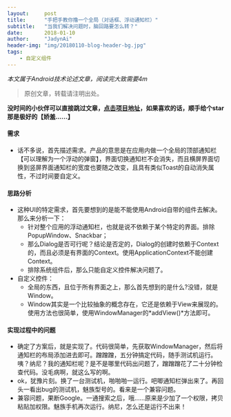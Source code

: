 ```yaml
---
layout:     post
title:      "手把手教你撸一个全局（对话框、浮动通知栏）"
subtitle:   "当我们解决问题时，脑回路要怎么转？"
date:       2018-01-10
author:     "JadynAi"
header-img: "img/20180110-blog-header-bg.jpg"
tags:
    - 自定义组件
---
```


*本文属于Android技术论述文章，阅读完大致需要4m*   
>原创文章，转载请注明出处。 

**没时间的小伙伴可以直接跳过文章，[点击项目地址](https://github.com/JadynAi/GlobalWidget)，如果喜欢的话，顺手给个star那是极好的【娇羞……】**

#### 需求
- 话不多说，首先描述需求。产品的意思是在应用内做一个全局的顶部通知栏【可以理解为一个浮动的弹窗】，界面切换通知栏不会消失，而且横屏界面切换到竖屏界面通知栏的宽度也要随之改变，且具有类似Toast的自动消失属性，不过时间要自定义。

#### 思路分析
- 这种UI的特定需求，首先要想到的是能不能使用Android自带的组件去解决。那么来分析一下：
  - 针对整个应用的浮动通知栏，也就是说不依赖于某个特定的界面。排除PopupWindow、Snackbar；
  - 那么Dialog是否可行呢？结论是否定的，Dialog的创建时依赖于Context的，而且必须是有界面的Context。使用ApplicationContext不能创建Context。
  - 排除系统组件后，那么只能自定义控件解决问题了。
- 自定义控件：
  - 全局的东西，且位于所有界面之上，那么首先想到的是什么?没错，就是Window。
  - Window其实是一个比较抽象的概念存在，它还是依赖于View来展现的。使用方法也很简单，使用WindowManager的*addView()*方法即可。

#### 实现过程中的问题
- 确定了方案后，就是实现了。代码很简单，先获取WindowManager，然后将通知栏的布局添加进去即可。蹭蹭蹭，五分钟搞定代码，随手测试机运行。  咦？纳尼？我的通知栏呢？是不是哪里代码出问题了，蹭蹭蹭花了二十分钟检查代码。没毛病啊，就这么写的啊。
- ok，犹豫片刻。换了一台测试机，啪啪啪一运行。吧唧通知栏弹出来了。再回头一看出bug的测试机，魅族型号的。看来是一个兼容问题。
- 兼容问题，果断Google。一通搜索之后，哦……原来是少加了一个权限，拷贝粘贴加权限。魅族手机再次运行。纳尼，怎么还是运行不出来！




